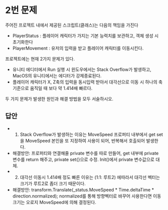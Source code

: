 # 2번 문제

주어진 프로젝트 내에서 제공된 스크립트(클래스)는 다음의 책임을 가진다
- PlayerStatus : 플레이어 캐릭터가 가지는 기본 능력치를 보관하고, 객체 생성 시 초기화한다
- PlayerMovement : 유저의 입력을 받고 플레이어 캐릭터를 이동시킨다.

프로젝트에는 현재 2가지 문제가 있다.
- 유니티 에디터에서 Run 실행 시 윈도우에서는 Stack Overflow가 발생하고, MacOS의 유니티에서는 에디터가 강제종료된다.
- 플레이어 캐릭터가 X, Z축의 입력을 동시입력 받아서 대각선으로 이동 시 하나의 축 기준으로 움직일 때 보다 약 1.414배 빠르다.

두 가지 문제가 발생한 원인과 해결 방법을 모두 서술하시오.

## 답안
- 1) Stack Overflow가 발생하는 이유는 MoveSpeed 프로퍼티 내부에서 get set을 MoveSpeed 본인을 또 지정하여 사용이 되어,
  반복해서 호출되어 발생한다.
- 해결방안: 프로퍼티와 연결해줄 private 변수를 따로 만들어, get 내부에 private 변수를 return 해주고, private set{}으로 수정.
           Init()에서 private 변수값으로 대체.
- 2) 대각선 이동시 1.414배 정도 빠른 이유는 (1:1: 루트2) 에따라서 대각선 벡터는 크기가 루트2로 좀더 크기 때문이다.
- 해결방안:  transform.Translate(_status.MoveSpeed * Time.deltaTime * direction.normalized);
            normalized를 통해 방향벡터로 바꾸어 사용한다면 이동크기는 오로지 MoveSpeed에 의해 결정된다.
     